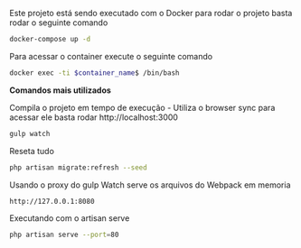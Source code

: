 Este projeto está sendo executado com o Docker para rodar o projeto basta rodar o seguinte comando

```bash
docker-compose up -d
```

Para acessar o container execute o seguinte comando

````bash
docker exec -ti $container_name$ /bin/bash
````

**Comandos mais utilizados**

Compila o projeto em tempo de execução - Utiliza o browser sync
para acessar ele basta rodar http://localhost:3000
````bash
gulp watch 
````

Reseta tudo

````bash
php artisan migrate:refresh --seed
````

Usando o proxy do gulp Watch serve os arquivos do Webpack em memoria

```bash
http://127.0.0.1:8080
```

Executando com o artisan serve
```bash
php artisan serve --port=80
```
